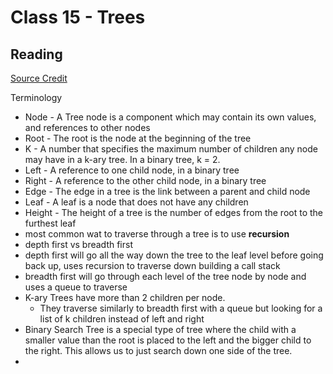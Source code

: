 # Class 15 - Trees

## Reading

[Source Credit](https://codefellows.github.io/common_curriculum/data_structures_and_algorithms/Code_401/class-15/resources/Trees.html)

Terminology
- Node - A Tree node is a component which may contain its own values, and references to other nodes
- Root - The root is the node at the beginning of the tree
- K - A number that specifies the maximum number of children any node may have in a k-ary tree. In a binary tree, k = 2.
- Left - A reference to one child node, in a binary tree
- Right - A reference to the other child node, in a binary tree
- Edge - The edge in a tree is the link between a parent and child node
- Leaf - A leaf is a node that does not have any children
- Height - The height of a tree is the number of edges from the root to the furthest leaf
- most common wat to traverse through a tree is to use **recursion**
- depth first vs breadth first
- depth first will go all the way down the tree to the leaf level before going back up, uses recursion to traverse down building a call stack
- breadth first will go through each level of the tree node by node and uses a queue to traverse
- K-ary Trees have more than 2 children per node. 
    - They traverse similarly to breadth first with a queue but looking for a list of k children instead of left and right
- Binary Search Tree is a special type of tree where the child with a smaller value than the root is placed to the left and the bigger child to the right. This allows us to just search down one side of the tree. 
- 

